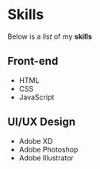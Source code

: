 # Skills

Below is a *list* of my **skills**

## Front-end
- HTML
- CSS
- JavaScript

## UI/UX Design
- Adobe XD
- Adobe Photoshop
- Adobe Illustrator
